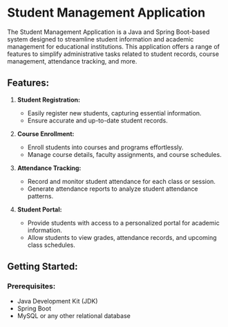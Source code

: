# Student Management Application

The Student Management Application is a Java and Spring Boot-based system designed to streamline student information and academic management for educational institutions. This application offers a range of features to simplify administrative tasks related to student records, course management, attendance tracking, and more.

## Features:

1. **Student Registration:**
   - Easily register new students, capturing essential information.
   - Ensure accurate and up-to-date student records.

2. **Course Enrollment:**
   - Enroll students into courses and programs effortlessly.
   - Manage course details, faculty assignments, and course schedules.

3. **Attendance Tracking:**
   - Record and monitor student attendance for each class or session.
   - Generate attendance reports to analyze student attendance patterns.

4. **Student Portal:**
   - Provide students with access to a personalized portal for academic information.
   - Allow students to view grades, attendance records, and upcoming class schedules.



## Getting Started:

### Prerequisites:
- Java Development Kit (JDK)
- Spring Boot
- MySQL or any other relational database
